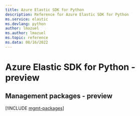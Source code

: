 ```yaml
---
title: Azure Elastic SDK for Python
description: Reference for Azure Elastic SDK for Python
ms.service: elastic
ms.devlang: python
author: lmazuel
ms.author: lmazuel
ms.topic: reference
ms.data: 08/16/2022
---
```

# Azure Elastic SDK for Python - preview

## Management packages - preview
[!INCLUDE [mgmt-packages](elastic-mgmt-index.md)]
